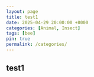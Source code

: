 ```yaml
---
layout: page
title: test1
date: 2025-04-29 20:00:00 +8000
categories: [Animal, Insect]
tags: [bee]
pin: true
permalink: /categories/
---
```

## test1